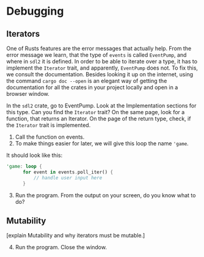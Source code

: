 # Debugging

## Iterators

One of Rusts features are the error messages that actually help. From the error message we learn, that the type of `events` is called `EventPump`, and where in `sdl2` it is defined. In order to be able to iterate over a type, it has to implement the `Iterator` trait, and apparently, `EventPump` does not. To fix this, we consult the documentation. Besides looking it up on the internet, using the command `cargo doc --open` is an elegant way of getting the documentation for all the crates in your project locally and open in a browser window.

In the `sdl2` crate, go to EventPump. Look at the Implementation sections for this type. Can you find the `Iterator` trait? On the same page, look for a function, that returns an Iterator. On the page of the return type, check, if the `Iterator` trait is implemented.

1. Call the function on events.
2. To make things easier for later, we will give this loop the name `'game`.

It should look like this:

```rust
'game: loop {
      for event in events.poll_iter() {
          // handle user input here
      }
```

3. Run the program. From the output on your screen, do you know what to do?

## Mutability
[explain Mutability and why iterators must be mutable.]

4. Run the program. Close the window.
